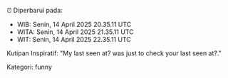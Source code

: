 ⏰ Diperbarui pada:
- WIB: Senin, 14 April 2025 20.35.11 UTC
- WITA: Senin, 14 April 2025 21.35.11 UTC
- WIT: Senin, 14 April 2025 22.35.11 UTC

Kutipan Inspiratif:
"My last seen at? was just to check your last seen at?."


Kategori: funny

